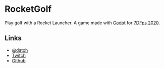 # RocketGolf

Play golf with a Rocket Launcher.
A game made with [Godot](https://godotengine.org/) for [7DFps 2020](https://itch.io/jam/7dfps-2020).


## Links

* [@datoh](https://twitter.com/datoh)
* [Twitch](https://twitch.tv/datoh)
* [Github](https://github.com/datoh)